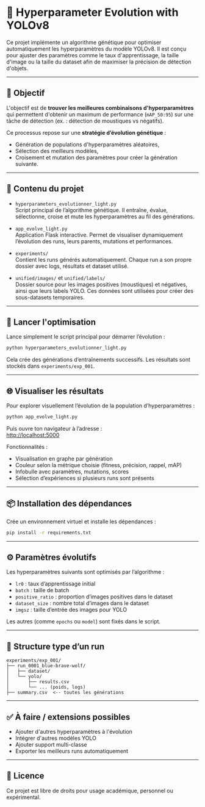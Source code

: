 # 🧬 Hyperparameter Evolution with YOLOv8

Ce projet implémente un algorithme génétique pour optimiser automatiquement les hyperparamètres du modèle YOLOv8. Il est conçu pour ajuster des paramètres comme le taux d'apprentissage, la taille d'image ou la taille du dataset afin de maximiser la précision de détection d'objets.

---

## 🧠 Objectif

L'objectif est de **trouver les meilleures combinaisons d'hyperparamètres** qui permettent d'obtenir un maximum de performance (`mAP_50:95`) sur une tâche de détection (ex. : détection de moustiques vs négatifs).

Ce processus repose sur une **stratégie d’évolution génétique** :
- Génération de populations d'hyperparamètres aléatoires,
- Sélection des meilleurs modèles,
- Croisement et mutation des paramètres pour créer la génération suivante.

---

## 📂 Contenu du projet

- `hyperparameters_evolutionner_light.py`  
  Script principal de l’algorithme génétique. Il entraîne, évalue, sélectionne, croise et mute les hyperparamètres au fil des générations.

- `app_evolve_light.py`  
  Application Flask interactive. Permet de visualiser dynamiquement l’évolution des runs, leurs parents, mutations et performances.

- `experiments/`  
  Contient les runs générés automatiquement. Chaque run a son propre dossier avec logs, résultats et dataset utilisé.

- `unified/images/` et `unified/labels/`  
  Dossier source pour les images positives (moustiques) et négatives, ainsi que leurs labels YOLO. Ces données sont utilisées pour créer des sous-datasets temporaires.

---

## 🚀 Lancer l'optimisation

Lance simplement le script principal pour démarrer l’évolution :

```bash
python hyperparameters_evolutionner_light.py
```

Cela crée des générations d’entraînements successifs. Les résultats sont stockés dans `experiments/exp_001`.

---

## 🌐 Visualiser les résultats

Pour explorer visuellement l’évolution de la population d’hyperparamètres :

```bash
python app_evolve_light.py
```

Puis ouvre ton navigateur à l’adresse :  
[http://localhost:5000](http://localhost:5000)

Fonctionnalités :
- Visualisation en graphe par génération
- Couleur selon la métrique choisie (fitness, précision, rappel, mAP)
- Infobulle avec paramètres, mutations, scores
- Sélection d’expériences si plusieurs runs sont présents

---

## 📦 Installation des dépendances

Crée un environnement virtuel et installe les dépendances :

```bash
pip install -r requirements.txt
```

---

## ⚙️ Paramètres évolutifs

Les hyperparamètres suivants sont optimisés par l’algorithme :

- `lr0` : taux d’apprentissage initial
- `batch` : taille de batch
- `positive_ratio` : proportion d’images positives dans le dataset
- `dataset_size` : nombre total d’images dans le dataset
- `imgsz` : taille d’entrée des images pour YOLO

Les autres (comme `epochs` ou `model`) sont fixés dans le script.

---

## 📁 Structure type d’un run

```
experiments/exp_001/
├── run_0001_blue-brave-wolf/
│   ├── dataset/
│   └── yolo/
│       ├── results.csv
│       └── ... (poids, logs)
├── summary.csv  <-- toutes les générations
```

---

## ✅ À faire / extensions possibles

- Ajouter d'autres hyperparamètres à l'évolution
- Intégrer d'autres modèles YOLO
- Ajouter support multi-classe
- Exporter les meilleurs runs automatiquement

---

## 📜 Licence

Ce projet est libre de droits pour usage académique, personnel ou expérimental.
